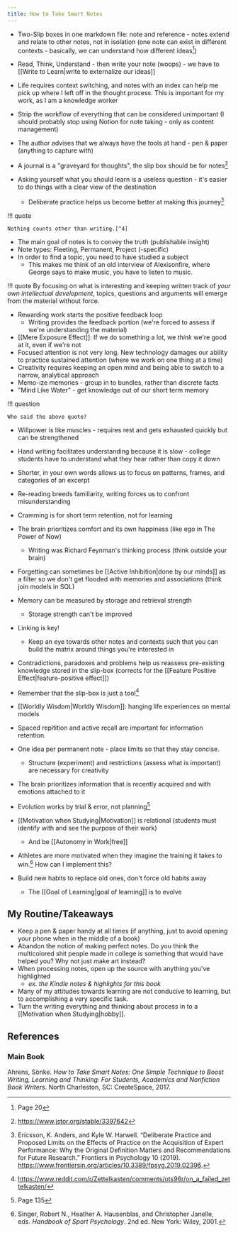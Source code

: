 ```yaml
---
title: How to Take Smart Notes
---
```


- Two-Slip boxes in one markdown file: note and reference - notes extend and
relate to other notes, not in isolation (one note can exist in different
contexts - basically, we can understand how different ideas[^1])

- Read, Think, Understand - then write your note (woops) - we have to
[[Write to Learn|write to externalize our ideas]]
- Life requires context switching, and notes with an index can help me pick up
where I left off in the thought process. This is important for my work,
as I am a knowledge worker
- Strip the workflow of everything that can be considered unimportant
(I should probably stop using Notion for note taking - only as content management)
- The author advises that we always have the tools at hand - pen & paper
(anything to capture with)
- A journal is a "graveyard for thoughts", the slip box should be for notes[^2]

- Asking yourself what you should learn is a useless question -
  it's easier to do things with a clear view of the destination
    - Deliberate practice helps us become better at making this journey[^3]

!!! quote

    Nothing counts other than writing.[^4]

- The main goal of notes is to convey the truth (publishable insight)
- Note types: Fleeting, Permanent, Project (-specific)
- In order to find a topic, you need to have studied a subject
    - This makes me think of an old interview of Alexisonfire, where George says
      to make music, you have to listen to music.

!!! quote
    By focusing on what is interesting and keeping written track of
    *your own intellectual development*, topics, questions and arguments will
    emerge from the material without force.

- Rewarding work starts the positive feedback loop
    - Writing provides the feedback portion
(we're forced to assess if we're understanding the material)
- [[Mere Exposure Effect]]:  If we do something a lot,
we *think* we're good at it, even if we're not
- Focused attention is not very long. New technology damages our ability to
practice sustained attention (where we work on one thing at a time)
- Creativity requires keeping an open mind and being able to switch
to a narrow, analytical approach
- Memo-ize memories - group in to bundles, rather than discrete facts
- "Mind Like Water" - get knowledge out of our short term memory

!!! question

    Who said the above quote?

- Willpower is like muscles - requires rest and gets exhausted quickly but can
be strengthened
- Hand writing facilitates understanding because it is slow - college students
have to understand what they hear rather than copy it down
- Shorter, in your own words allows us to focus on patterns, frames, and
categories of an excerpt
- Re-reading breeds familiarity, writing forces us to confront misunderstanding
- Cramming is for short term retention, not for learning
- The brain prioritizes comfort and its own happiness (like ego in The Power of Now)
    - Writing was Richard Feynman's thinking process (think outside your brain)

- Forgetting can sometimes be [[Active Inhibition|done by our minds]] as a
filter so we don't get flooded with memories and associations
(think join models in SQL)

- Memory can be measured by storage and retrieval strength
    - Storage strength can't be improved
- Linking is key!
    - Keep an eye towards other notes and contexts such that you can build the
matrix around things you're interested in

- Contradictions, paradoxes and problems help us reassess pre-existing
knowledge stored in the slip-box
(corrects for the [[Feature Positive Effect|feature-positive effect]])

- Remember that the slip-box is just a tool[^5]
- [[Worldly Wisdom|Worldly Wisdom]]: hanging life experiences on mental models
- Spaced repitition and active recall are important for information retention.

- One idea per permanent note - place limits so that they stay concise.
    - Structure (experiment) and restrictions (assess what is important)
are necessary for creativity

- The brain prioritizes information that is recently acquired and with
emotions attached to it
- Evolution works by trial & error, not planning[^6]

- [[Motivation when Studying|Motivation]] is relational (students must
  identify with and see the purpose of their work)
    - And be [[Autonomy in Work|free]]

- Athletes are more motivated when they imagine the training it takes to
win.[^7] How can I implement this?
- Build new habits to replace old ones, don't force old habits away
    - The [[Goal of Learning|goal of learning]] is to evolve

## My Routine/Takeaways

- Keep a pen & paper handy at all times (if anything, just to avoid opening
your phone when in the middle of a book)
- Abandon the notion of making perfect notes. Do you think the multicolored
shit people made in college is something that would have helped you? Why not
just make art instead?
- When processing notes, open up the source with anything you've highlighted
    - *ex. the Kindle notes & highlights for this book*
- Many of my attitudes towards learning are not conducive to learning, but to
accomplishing a very specific task.
- Turn the writing everything and thinking about process in to a
[[Motivation when Studying|hobby]].

## References

### Main Book

Ahrens, Sönke. *How to Take Smart Notes: One Simple Technique to Boost Writing,
Learning and Thinking: For Students, Academics and Nonfiction Book Writers*.
North Charleston, SC: CreateSpace, 2017.

[^1]: Page 20
[^2]: <https://www.jstor.org/stable/3397642>
[^3]: Ericsson, K. Anders, and Kyle W. Harwell. “Deliberate Practice and Proposed Limits on the Effects of Practice on the Acquisition of Expert Performance: Why the Original Definition Matters and Recommendations for Future Research.” Frontiers in Psychology 10 (2019). <https://www.frontiersin.org/articles/10.3389/fpsyg.2019.02396>.
[^5]: <https://www.reddit.com/r/Zettelkasten/comments/ots96r/on_a_failed_zettelkasten/>
[^6]: Page 135
[^7]: Singer, Robert N., Heather A. Hausenblas, and Christopher Janelle, eds. *Handbook of Sport Psychology*. 2nd ed. New York: Wiley, 2001.
